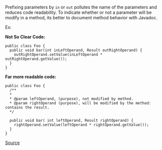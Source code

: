 Prefixing parameters by `in` or `out` pollutes the name of the parameters and reduces code readability. To indicate whether or not a parameter will be modify in a method, its better to document method behavior with Javadoc.

Ex:

**Not So Clear Code:**

```
public class Foo {
  public void bar(int inLeftOperand, Result outRightOperand) {
    outRightOperand.setValue(inLeftOperand * outRightOperand.getValue());
  }
}
```

 **Far more readable code:** 	

```
public class Foo {
  /**
  *
  * @param leftOperand, (purpose), not modified by method.
  * @param rightOperand (purpose), will be modified by the method: contains the result.
  */

  public void bar( int leftOperand, Result rightOperand) {
    rightOperand.setValue(leftOperand * rightOperand.getValue());
  }
}
```

[Source](http://pmd.sourceforge.net/pmd-5.3.2/pmd-java/rules/java/controversial.html#AvoidPrefixingMethodParameters)
